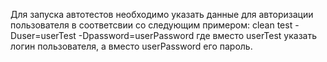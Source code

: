 Для запуска автотестов необходимо указать данные для авторизации пользователя в соответсвии со следующим примером:
clean test -Duser=userTest -Dpassword=userPassword где вместо userTest указать логин пользователя, а вместо userPassword 
его пароль.
